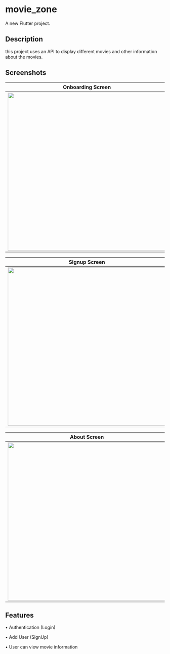 # movie_zone

A new Flutter project.

## Description
   this project uses an API to display different movies and other information about the movies. 
   
## Screenshots

|                        Onboarding Screen                        |                        Login Screen                        |
|:---------------------------------------------------------------:|:----------------------------------------------------------:|
| <img src="assets/screenshots/onboarding_screen.png" width="500"> | <img src="assets/screenshots/login_screen.png" width="500"> |

|                        Signup Screen                         |                        Home Screen                         |
|:------------------------------------------------------------:|:----------------------------------------------------------:|
| <img src="assets/screenshots/signup_screen.png" width="500"> | <img src="assets/screenshots/home_screen.png" width="500"> |

|                        About Screen                         |                          Home Screen                           |
|:-----------------------------------------------------------:|:--------------------------------------------------------------:|
| <img src="assets/screenshots/about_screen.png" width="500"> | <img src="assets/screenshots/settings_screen.png" width="500"> |

## Features

• Authentication (Login)

• Add User (SignUp)

• User can view movie information 
